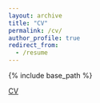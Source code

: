```yaml
---
layout: archive
title: "CV"
permalink: /cv/
author_profile: true
redirect_from:
  - /resume
---
```


{% include base_path %}

[CV](https://github.com/sajani-vithana/sajani-vithana.github.io/blob/master/_pages/blob/master/cv.pdf)
